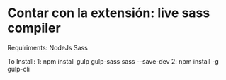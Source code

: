 # Contar con la extensión: live sass compiler

Requiriments:
NodeJs
Sass

To Install: 
1: npm install gulp gulp-sass sass --save-dev
2: npm install -g gulp-cli

